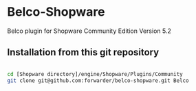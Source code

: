 Belco-Shopware
==================

Belco plugin for Shopware Community Edition Version 5.2

## Installation from this git repository

```bash

cd [Shopware directory]/engine/Shopware/Plugins/Community
git clone git@github.com:forwarder/belco-shopware.git Belco
